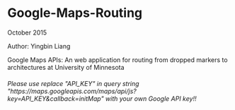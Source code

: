 # Google-Maps-Routing
<p>October 2015</p>
<p>Author: Yingbin Liang</p>
<p>Google Maps APIs: An web application for routing from dropped markers to architectures at University of Minnesota</p>

<h6>Please use replace "API_KEY" in query string "https://maps.googleapis.com/maps/api/js?key=API_KEY&callback=initMap" with your own Google API key!!</h6>

